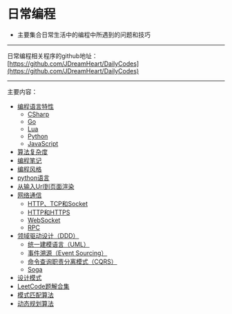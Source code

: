 # 日常编程
  * 主要集合日常生活中的编程中所遇到的问题和技巧
----
日常编程相关程序的github地址：  
[https://github.com/JDreamHeart/DailyCodes](https://github.com/JDreamHeart/DailyCodes)

----
主要内容：

  * [编程语言特性](coding_language_feature/README.md)
    * [CSharp](coding_language_feature/csharp.md)
    * [Go](coding_language_feature/golang.md)
    * [Lua](coding_language_feature/lua.md)
    * [Python](coding_language_feature/python.md)
    * [JavaScript](coding_language_feature/javascript.md)
  * [算法复杂度](algorithm_complexity.md)
  * [编程笔记](coding_notes.md)
  * [编程风格](coding_style.md)
  * [python语言](python/README.md)
  * [从输入Url到页面渲染](urlrender/README.md)
  * [网络通信](communication/README.md)
    * [HTTP、TCP和Socket](communication/http_and_tcp_and_socket.md)
    * [HTTP和HTTPS](communication/http_and_https.md)
    * [WebSocket](communication/websocket.md)
    * [RPC](communication/rpc.md)
  * [领域驱动设计（DDD）](domain_driven_design/README.md)
    * [统一建模语言（UML）](domain_driven_design/uml.md)
    * [事件溯源（Event Sourcing）](domain_driven_design/event_sourcing.md)
    * [命令查询职责分离模式（CQRS）](domain_driven_design/cqrs.md)
    * [Soga](domain_driven_design/soga.md)
  * [设计模式](design_patterns/README.md)
  * [LeetCode题解合集](leetcode/README.md)
  * [模式匹配算法](pattern_matching_algorithm/README.md)
  * [动态规划算法](dynamic_rogramming_algorithm/README.md)
